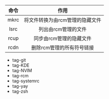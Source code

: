 | 命令 | 作用 |
| :--: | :--: |
| mkrc | 将文件转换为由rcm管理的隐藏文件 |
| lsrc | 列出由rcm管理的文件 |
| rcup | 同步由rcm管理的隐藏文件 |
| rcdn | 删除rcm管理的所有符号链接 |

- tag-git
- tag-KDE
- tag-NVIM
- tag-rcm
- tag-systemrc
- tag-yay
- tag-zsh
